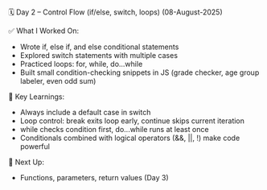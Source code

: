 🗓️ Day 2 – Control Flow (if/else, switch, loops) (08-August-2025)

✅ What I Worked On:

- Wrote if, else if, and else conditional statements
- Explored switch statements with multiple cases
- Practiced loops: for, while, do...while
- Built small condition-checking snippets in JS (grade checker, age group labeler, even odd sum)

🧠 Key Learnings:

- Always include a default case in switch
- Loop control: break exits loop early, continue skips current iteration
- while checks condition first, do...while runs at least once
- Conditionals combined with logical operators (&&, ||, !) make code powerful

📌 Next Up:

- Functions, parameters, return values (Day 3)
